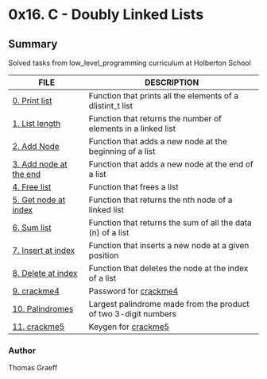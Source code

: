 # 0x16. C - Doubly Linked Lists

## Summary
Solved tasks from low_level_programming curriculum at Holberton School

FILE | DESCRIPTION
----|----
[0. Print list](./0-print_dlistint.c) | Function that prints all the elements of a dlistint_t list
[1. List length](./1-dlistint_len.c) | Function that returns the number of elements in a linked list
[2. Add Node](./2-add_dnodeint.c) | Function that adds a new node at the beginning of a list
[3. Add node at the end](./3-add_dnodeint_end.c) | Function that adds a new node at the end of a list
[4. Free list](,/4-free_dlistint.c) | Function that frees a list
[5. Get node at index](./5-get_dnodeint.c) | Function that returns the nth node of a linked list
[6. Sum list](./6-sum_dlistint.c) | Function that returns the sum of all the data (n) of a list
[7. Insert at index](./7-insert_dnodeint.c) | Function that inserts a new node at a given position
[8. Delete at index](./8-delete_dnodeint.c) | Function that deletes the node at the index of a list
[9. crackme4](./100-password) | Password for [crackme4](https://github.com/holbertonschool/0x16.c)
[10. Palindromes](./102-result) | Largest palindrome made from the product of two 3-digit numbers
[11. crackme5](./103-keygen.c) | Keygen for [crackme5](https://github.com/holbertonschool/0x16.c)

### Author
Thomas Graeff
